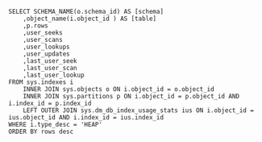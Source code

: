	SELECT SCHEMA_NAME(o.schema_id) AS [schema]
		,object_name(i.object_id ) AS [table]
		,p.rows
		,user_seeks
		,user_scans
		,user_lookups
		,user_updates
		,last_user_seek
		,last_user_scan
		,last_user_lookup
	FROM sys.indexes i 
		INNER JOIN sys.objects o ON i.object_id = o.object_id
		INNER JOIN sys.partitions p ON i.object_id = p.object_id AND i.index_id = p.index_id
		LEFT OUTER JOIN sys.dm_db_index_usage_stats ius ON i.object_id = ius.object_id AND i.index_id = ius.index_id
	WHERE i.type_desc = 'HEAP'
    ORDER BY rows desc